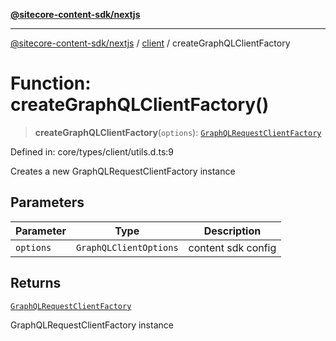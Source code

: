 [**@sitecore-content-sdk/nextjs**](../../README.md)

***

[@sitecore-content-sdk/nextjs](../../README.md) / [client](../README.md) / createGraphQLClientFactory

# Function: createGraphQLClientFactory()

> **createGraphQLClientFactory**(`options`): [`GraphQLRequestClientFactory`](../type-aliases/GraphQLRequestClientFactory.md)

Defined in: core/types/client/utils.d.ts:9

Creates a new GraphQLRequestClientFactory instance

## Parameters

| Parameter | Type | Description |
| ------ | ------ | ------ |
| `options` | `GraphQLClientOptions` | content sdk config |

## Returns

[`GraphQLRequestClientFactory`](../type-aliases/GraphQLRequestClientFactory.md)

GraphQLRequestClientFactory instance

